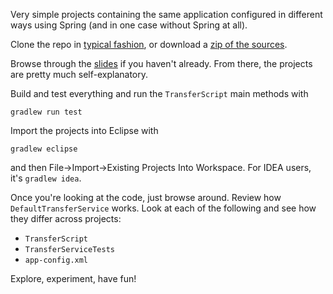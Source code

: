 Very simple projects containing the same application configured in different
ways using Spring (and in one case without Spring at all).

Clone the repo in [typical fashion](http://help.github.com), or download a
[zip of the sources](https://github.com/cbeams/distyles/zipball/master).

Browse through the [slides](http://cbeams.github.com/distyles) if you haven't
already. From there, the projects are pretty much self-explanatory.

Build and test everything and run the `TransferScript` main methods with

    gradlew run test

Import the projects into Eclipse with

    gradlew eclipse

and then File->Import->Existing Projects Into Workspace. For IDEA users, it's
`gradlew idea`.

Once you're looking at the code, just browse around. Review how
`DefaultTransferService` works. Look at each of the following and see how they
differ across projects:

* `TransferScript`
* `TransferServiceTests`
* `app-config.xml`

Explore, experiment, have fun!
